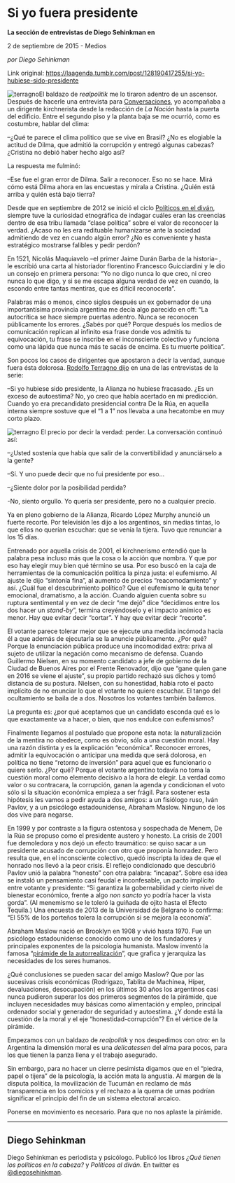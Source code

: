# Si yo fuera presidente

**La sección de entrevistas de Diego Sehinkman en**

2 de septiembre de 2015 - Medios

_por Diego Sehinkman_

Link original: https://laagenda.tumblr.com/post/128190417255/si-yo-hubiese-sido-presidente

![terragno](https://64.media.tumblr.com/9db38b1e053521da0dfbd7f193c1beb8/tumblr_inline_pjzzyxAPDh1t6q87u_500.jpg)El baldazo de *realpolitik* me lo tiraron adentro de un ascensor. Después de hacerle una entrevista para [Conversaciones](http://www.lanacion.com.ar/conversaciones-en-la-nacion-t53792), yo acompañaba a un dirigente kirchnerista desde la redacción de *La Nación* hasta la puerta del edificio. Entre el segundo piso y la planta baja se me ocurrió, como es costumbre, hablar del clima: 


–¿Qué te parece el clima político que se vive en Brasil? ¿No es elogiable la actitud de Dilma, que admitió la corrupción y entregó algunas cabezas? ¿Cristina no debió haber hecho algo así? 


La respuesta me fulminó: 

–Ese fue el gran error de Dilma. Salir a reconocer. Eso no se hace. Mirá cómo está Dilma ahora en las encuestas y mirala a Cristina. ¿Quién está arriba y quién está bajo tierra? 


Desde que en septiembre de 2012 se inició el ciclo [Políticos en el diván](http://www.lanacion.com.ar/autor/politicos-en-el-divan-t48749), siempre tuve la curiosidad etnográfica de indagar cuáles eran las creencias dentro de esa tribu llamada “clase política” sobre el valor de reconocer la verdad. ¿Acaso no les era redituable humanizarse ante la sociedad admitiendo de vez en cuando algún error? ¿No es conveniente y hasta estratégico mostrarse falibles y pedir perdón? 


En 1521, Nicolás Maquiavelo –el primer Jaime Durán Barba de la historia– , le escribió una carta al historiador florentino Francesco Guicciardini y le dio un consejo en primera persona: “Yo no digo nunca lo que creo, ni creo nunca lo que digo, y si se me escapa alguna verdad de vez en cuando, la escondo entre tantas mentiras, que es difícil reconocerla”.


Palabras más o menos, cinco siglos después un ex gobernador de una importantísima provincia argentina me decía algo parecido en off: “La autocrítica se hace siempre puertas adentro. Nunca se reconocen públicamente los errores. ¿Sabés por qué? Porque después los medios de comunicación replican al infinito esa frase donde vos admitís tu equivocación, tu frase se inscribe en el inconsciente colectivo y funciona como una lápida que nunca más te sacás de encima. Es tu muerte política”. 


Son pocos los casos de dirigentes que apostaron a decir la verdad, aunque fuera ésta dolorosa. [Rodolfo Terragno dijo](http://www.lanacion.com.ar/1600763-rodolfo-terragno-si-la-ucr-no-se-recompone-tiene-que-ser-sustituida) en una de las entrevistas de la serie: 


–Si yo hubiese sido presidente, la Alianza no hubiese fracasado. ¿Es un exceso de autoestima? No, yo creo que había acertado en mi predicción. Cuando yo era precandidato presidencial contra De la Rúa, en aquella interna siempre sostuve que el “1 a 1” nos llevaba a una hecatombe en muy corto plazo.


![terragno](https://64.media.tumblr.com/9db38b1e053521da0dfbd7f193c1beb8/tumblr_inline_pjzzyxAPDh1t6q87u_500.jpg) El precio por decir la verdad: perder.  La conversación continuó así:

–¿Usted sostenía que había que salir de la convertibilidad y anunciárselo a la gente?  


–Sí. Y uno puede decir que no fui presidente por eso…  


–¿Siente dolor por la posibilidad perdida?  


-No, siento orgullo. Yo quería ser presidente, pero no a cualquier precio.

Ya en pleno gobierno de la Alianza, Ricardo López Murphy anunció un fuerte recorte. Por televisión les dijo a los argentinos, sin medias tintas, lo que ellos no querían escuchar: que se venía la tijera. Tuvo que renunciar a los 15 días.


Entrenado por aquella crisis de 2001, el kirchnerismo entendió que la palabra pesa incluso más que la cosa o la acción que nombra. Y que por eso hay elegir muy bien qué término se usa. Por eso buscó en la caja de herramientas de la comunicación política la pinza justa: el eufemismo. Al ajuste le dijo “sintonía fina”, al aumento de precios “reacomodamiento” y así. ¿Cuál fue el descubrimiento político? Que el eufemismo le quita tenor emocional, dramatismo, a la acción. Cuando alguien cuenta sobre su ruptura sentimental y en vez de decir “me dejó” dice “decidimos entre los dos hacer un *stand-by*”, termina creyéndoselo y el impacto anímico es menor. Hay que evitar decir “cortar”. Y hay que evitar decir “recorte”. 


El votante parece tolerar mejor que se ejecute una medida incómoda hacia él a que además de ejecutarla se la anuncie públicamente. ¿Por qué? Porque la enunciación pública produce una incomodidad extra: priva al sujeto de utilizar la negación como mecanismo de defensa. Cuando Guillermo Nielsen, en su momento candidato a jefe de gobierno de la Ciudad de Buenos Aires por el Frente Renovador, dijo que “gane quien gane en 2016 se viene el ajuste”, su propio partido rechazó sus dichos y tomó distancia de su postura. Nielsen, con su honestidad, había roto el pacto implícito de no enunciar lo que el votante no quiere escuchar. El tango del ocultamiento se baila de a dos. Nosotros los votantes también bailamos. 


La pregunta es: ¿por qué aceptamos que un candidato esconda qué es lo que exactamente va a hacer, o bien, que nos endulce con eufemismos?

Finalmente llegamos al postulado que propone esta nota: la naturalización de la mentira no obedece, como es obvio, sólo a una cuestión moral. Hay una razón distinta y es la explicación “económica”. Reconocer errores, admitir la equivocación o anticipar una medida que será dolorosa, en política no tiene “retorno de inversión” para aquel que es funcionario o quiere serlo. ¿Por qué? Porque el votante argentino todavía no toma la cuestión moral como elemento decisivo a la hora de elegir. La verdad como valor o su contracara, la corrupción, ganan la agenda y condicionan el voto sólo si la situación económica empieza a ser frágil. Para sostener esta hipótesis les vamos a pedir ayuda a dos amigos: a un fisiólogo ruso, Iván Pavlov, y a un psicólogo estadounidense, Abraham Maslow. Ninguno de los dos vive para negarse. 


En 1999 y por contraste a la figura ostentosa y sospechada de Menem, De la Rúa se propuso como el presidente austero y honesto. La crisis de 2001 fue demoledora y nos dejó un efecto traumático: se quiso sacar a un presidente acusado de corrupción con otro que proponía honradez. Pero resulta que, en el inconsciente colectivo, quedó inscripta la idea de que el honrado nos llevó a la peor crisis. El reflejo condicionado que descubrió Pavlov unió la palabra “honesto” con otra palabra: “incapaz”. Sobre esa idea se instaló un pensamiento casi feudal e inconfesable, un pacto implícito entre votante y presidente: “Si garantiza la gobernabilidad y cierto nivel de bienestar económico, frente a algo *non sancto* yo podría hacer la vista gorda”. (Al menemismo se le toleró la guiñada de ojito hasta el Efecto Tequila.) Una encuesta de 2013 de la Universidad de Belgrano lo confirma: “El 55% de los porteños tolera la corrupción si se mejora la economía”. 


Abraham Maslow nació en Brooklyn en 1908 y vivió hasta 1970. Fue un psicólogo estadounidense conocido como uno de los fundadores y principales exponentes de la psicología humanista. Maslow inventó la famosa “[pirámide de la autorrealización](https://commons.wikimedia.org/wiki/File:Pir%C3%A1mide_de_Maslow.svg#/media/File:Pir%C3%A1mide_de_Maslow.svg)”, que grafica y jerarquiza las necesidades de los seres humanos. 


¿Qué conclusiones se pueden sacar del amigo Maslow? Que por las sucesivas crisis económicas (Rodrigazo, Tablita de Machinea, Híper, devaluaciones, desocupación) en los últimos 30 años los argentinos casi nunca pudieron superar los dos primeros segmentos de la pirámide, que incluyen necesidades muy básicas como alimentación y empleo, principal ordenador social y generador de seguridad y autoestima. ¿Y donde está la cuestión de la moral y el eje “honestidad-corrupción”? En el vértice de la pirámide. 


Empezamos con un baldazo de *realpolitik* y nos despedimos con otro: en la Argentina la dimensión moral es una *delicatessen* del alma para pocos, para los que tienen la panza llena y el trabajo asegurado. 


Sin embargo, para no hacer un cierre pesimista digamos que en el “piedra, papel o tijera” de la psicología, la acción mata la angustia. Al margen de la disputa política, la movilización de Tucumán en reclamo de más transparencia en los comicios y el rechazo a la quema de urnas podrían significar el principio del fin de un sistema electoral arcaico.


Ponerse en movimiento es necesario. Para que no nos aplaste la pirámide. 


  




---

Diego Sehinkman
---------------

Diego Sehinkman es periodista y psicólogo. Publicó los libros *¿Qué tienen los políticos en la cabeza?* y *Políticos al diván*. En twitter es [@diegosehinkman](http://www.twitter.com/diegosehinkman).

